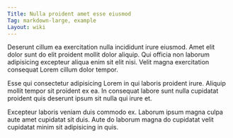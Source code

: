 ```yaml
---
Title: Nulla proident amet esse eiusmod
Tag: markdown-large, example
Layout: wiki
---
```

Deserunt cillum ea exercitation nulla incididunt irure eiusmod. Amet elit dolor sunt do elit proident mollit dolor aliquip. Qui officia non laborum adipisicing excepteur aliqua enim sit elit nisi. Velit magna exercitation consequat Lorem cillum dolor tempor.

Esse qui consectetur adipisicing Lorem in qui laboris proident irure. Aliquip mollit tempor sit proident ex ea. In consequat labore sunt nulla cupidatat proident quis deserunt ipsum sit nulla qui irure et.

Excepteur laboris veniam duis commodo ex. Laborum ipsum magna culpa aute amet cupidatat sit duis. Aute do laborum magna do cupidatat velit cupidatat minim sit adipisicing in quis.